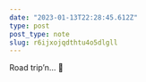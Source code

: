 ```yaml
---
date: "2023-01-13T22:28:45.612Z"
type: post 
post_type: note
slug: r6ijxojqdthtu4o5dlgll
---
```

Road trip’n… 🚙